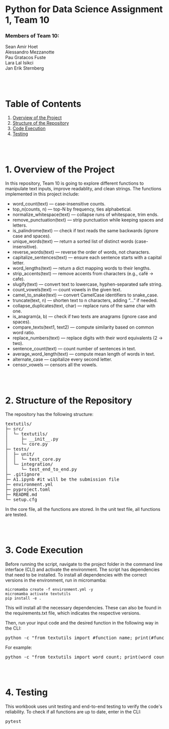 # Python for Data Science Assignment 1, Team 10
### Members of Team 10:<br>
Sean Amir Hoet<br>
Alessandro Mezzanotte<br>
Pau Gratacos Fuste<br>
Lara Lal Isikci<br>
Jan Erik Sternberg<br>

<br><br>

# Table of Contents
1. [Overview of the Project](#overview-of-the-project)
2. [Structure of the Repository](#structure-of-the-repository)
3. [Code Execution](#code-execution)
4. [Testing](#testing)

<br><br>

# 1. Overview of the Project

In this repository, Team 10 is going to explore different functions to manipulate text inputs, improve readablity, and clean strings. The functions implemented in this project include:

* word_count(text) — case-insensitive counts.  
* top_n(counts, n) — top-N by frequency, ties alphabetical.  
* normalize_whitespace(text) — collapse runs of whitespace, trim ends.  
* remove_punctuation(text) — strip punctuation while keeping spaces and letters.  
* is_palindrome(text) — check if text reads the same backwards (ignore case and spaces).  
* unique_words(text) — return a sorted list of distinct words (case-insensitive).  
* reverse_words(text) — reverse the order of words, not characters.  
* capitalize_sentences(text) — ensure each sentence starts with a capital letter.  
* word_lengths(text) — return a dict mapping words to their lengths.  
* strip_accents(text) — remove accents from characters (e.g., café → cafe).  
* slugify(text) — convert text to lowercase, hyphen-separated safe string.  
* count_vowels(text) — count vowels in the given text.  
* camel_to_snake(text) — convert CamelCase identifiers to snake_case.  
* truncate(text, n) — shorten text to n characters, adding “...” if needed.  
* collapse_duplicates(text, char) — replace runs of the same char with one.  
* is_anagram(a, b) — check if two texts are anagrams (ignore case and spaces).  
* compare_texts(text1, text2) — compute similarity based on common word ratio.  
* replace_numbers(text) — replace digits with their word equivalents (2 → two).  
* sentence_count(text) — count number of sentences in text.  
* average_word_length(text) — compute mean length of words in text.
* alternate_case — capitalize every second letter.
* censor_vowels — censors all the vowels.

<br><br>

# 2. Structure of the Repository
The repository has the following structure:<br>

<pre>
textutils/
├─ src/
│  └─ textutils/
│     ├─ __init__.py
│     └─ core.py
├─ tests/
│  ├─ unit/
│  │  └─ test_core.py
│  └─ integration/
│     └─ test_end_to_end.py
├─ .gitignore
├─ A1.ipynb #it will be the submission file 
├─ environment.yml
├─ pyproject.toml
├─ README.md
└─ setup.cfg
</pre>



In the core file, all the functions are stored. In the unit test file, all functions are tested. 

<br><br>

# 3. Code Execution
Before running the script, navigate to the project folder in the command line interface (CLI) and activate the environment. The script has dependencies that need to be installed. 
To install all dependencies with the correct versions in the environment, run in micromamba:<br>

    micromamba create -f environment.yml -y
    micromamba activate textutils
    pip install -e .

This will install all the necessary dependencies. These can also be found in the requirements.txt file, which indicates the respective versions.

Then, run your input code and the desired function in the following way in the CLI:
<pre>
python -c "from textutils import #function_name; print(#function_name('#input'))"
</pre>
For example:
<pre>
python -c "from textutils import word_count; print(word_count('Hello, hello world!'))"
</pre>


<br><br>

# 4. Testing

This workbook uses unit testing and end-to-end testing to verify the code's reliability. To check if all functions are up to date, enter in the CLI:
<pre>
pytest
</pre>
